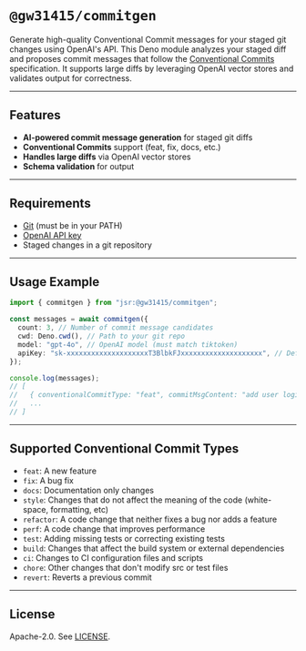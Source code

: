 # `@gw31415/commitgen`

Generate high-quality Conventional Commit messages for your staged git changes
using OpenAI's API. This Deno module analyzes your staged diff and proposes
commit messages that follow the
[Conventional Commits](https://www.conventionalcommits.org/) specification. It
supports large diffs by leveraging OpenAI vector stores and validates output for
correctness.

---

## Features

- **AI-powered commit message generation** for staged git diffs
- **Conventional Commits** support (feat, fix, docs, etc.)
- **Handles large diffs** via OpenAI vector stores
- **Schema validation** for output

---

## Requirements

- [Git](https://git-scm.com/) (must be in your PATH)
- [OpenAI API key](https://platform.openai.com/)
- Staged changes in a git repository

---

## Usage Example

```ts
import { commitgen } from "jsr:@gw31415/commitgen";

const messages = await commitgen({
  count: 3, // Number of commit message candidates
  cwd: Deno.cwd(), // Path to your git repo
  model: "gpt-4o", // OpenAI model (must match tiktoken)
  apiKey: "sk-xxxxxxxxxxxxxxxxxxxxT3BlbkFJxxxxxxxxxxxxxxxxxxxx", // Default value is process.env['OPENAI_API_KEY'],
});

console.log(messages);
// [
//   { conventionalCommitType: "feat", commitMsgContent: "add user login endpoint" },
//   ...
// ]
```

---

## Supported Conventional Commit Types

- `feat`: A new feature
- `fix`: A bug fix
- `docs`: Documentation only changes
- `style`: Changes that do not affect the meaning of the code (white-space,
  formatting, etc)
- `refactor`: A code change that neither fixes a bug nor adds a feature
- `perf`: A code change that improves performance
- `test`: Adding missing tests or correcting existing tests
- `build`: Changes that affect the build system or external dependencies
- `ci`: Changes to CI configuration files and scripts
- `chore`: Other changes that don't modify src or test files
- `revert`: Reverts a previous commit

---

## License

Apache-2.0. See [LICENSE](./LICENSE).
